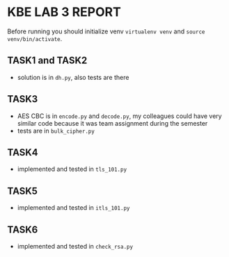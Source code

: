 # KBE LAB 3 REPORT
Before running you should initialize venv `virtualenv venv` and `source venv/bin/activate`.
## TASK1 and TASK2
- solution is in `dh.py`, also tests are there
## TASK3
- AES CBC is in `encode.py` and `decode.py`, my colleagues could have very similar code because it was team assignment during the semester
- tests are in `bulk_cipher.py`
## TASK4
- implemented and tested in `tls_101.py`
## TASK5
- implemented and tested in `itls_101.py`
## TASK6
- implemented and tested in `check_rsa.py`
